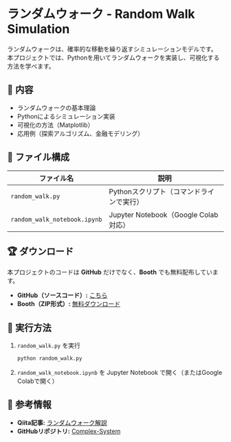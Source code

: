 # ランダムウォーク - Random Walk Simulation

ランダムウォークは、確率的な移動を繰り返すシミュレーションモデルです。  
本プロジェクトでは、Pythonを用いてランダムウォークを実装し、可視化する方法を学べます。

## 📌 内容
- ランダムウォークの基本理論
- Pythonによるシミュレーション実装
- 可視化の方法（Matplotlib）
- 応用例（探索アルゴリズム、金融モデリング）

## 📂 ファイル構成
| ファイル名 | 説明 |
|------------|--------------------------------------------|
| `random_walk.py` | Pythonスクリプト（コマンドラインで実行） |
| `random_walk_notebook.ipynb` | Jupyter Notebook（Google Colab対応） |

## 🏆 ダウンロード
本プロジェクトのコードは **GitHub** だけでなく、**Booth** でも無料配布しています。

- **GitHub（ソースコード）:** [こちら](https://github.com/Ry02024/Complex-System/tree/main/random_walk)
- **Booth（ZIP形式）:** [無料ダウンロード](https://complex-dynamics.booth.pm/items/6457102)

## 🔧 実行方法
1. `random_walk.py` を実行
    ```sh
    python random_walk.py
    ```
2. `random_walk_notebook.ipynb` を Jupyter Notebook で開く（またはGoogle Colabで開く）

## 📝 参考情報
- **Qiita記事:** [ランダムウォーク解説]([https://qiita.com/xxxx](https://qiita.com/ry033rdqiita/items/0f5c99c90080f88d1860))
- **GitHubリポジトリ:** [Complex-System](https://github.com/Ry02024/Complex-System)
